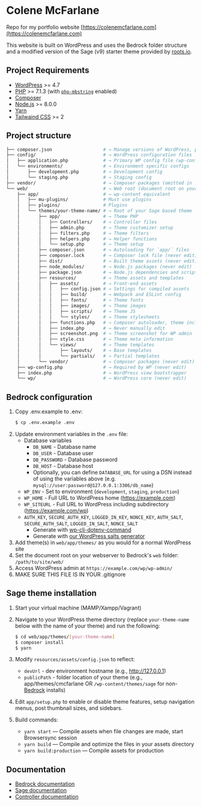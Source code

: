 # Colene McFarlane

Repo for my portfolio website [https://colenemcfarlane.com](https://colenemcfarlane.com)

This website is built on WordPress and uses the Bedrock folder structure and a modified version of the Sage (v9) starter theme provided by [roots.io](https://root.io).

## Project Requirements

* [WordPress](https://wordpress.org/) >= 4.7
* [PHP](https://secure.php.net/manual/en/install.php) >= 7.1.3 (with [`php-mbstring`](https://secure.php.net/manual/en/book.mbstring.php) enabled)
* [Composer](https://getcomposer.org/download/)
* [Node.js](http://nodejs.org/) >= 8.0.0
* [Yarn](https://yarnpkg.com/en/docs/install)
* [Tailwaind CSS](https://tailwindcss.com/docs/installation) >= 2


## Project structure

```sh
├── composer.json                   # → Manage versions of WordPress, plugins & dependencies
├── config/                         # → WordPress configuration files
│   ├── application.php             # → Primary WP config file (wp-config.php equivalent)
│   └── environments/               # → Environment specific configs
│       ├── development.php         # → Development config
│       └── staging.php             # → Staging config
├── vendor/                         # → Composer packages (omitted in .gitignore, but never edit)
└── web/                            # → Web root (document root on your webserver)
    ├── app/                        # → wp-content equivalent
    │   ├── mu-plugins/             # Must use plugins
    │   ├── plugins/                # Plugins
    │   └── themes/your-theme-name/ # → Root of your Sage based theme
    │       ├── app/                # → Theme PHP
    │       │   ├── Controllers/    # → Controller files
    │       │   ├── admin.php       # → Theme customizer setup
    │       │   ├── filters.php     # → Theme filters
    │       │   ├── helpers.php     # → Helper functions
    │       │   └── setup.php       # → Theme setup
    │       ├── composer.json       # → Autoloading for `app/` files
    │       ├── composer.lock       # → Composer lock file (never edit)
    │       ├── dist/               # → Built theme assets (never edit)
    │       ├── node_modules/       # → Node.js packages (never edit)
    │       ├── package.json        # → Node.js dependencies and scripts
    │       ├── resources/          # → Theme assets and templates
    │       │   ├── assets/         # → Front-end assets
    │       │   │   ├── config.json # → Settings for compiled assets
    │       │   │   ├── build/      # → Webpack and ESLint config
    │       │   │   ├── fonts/      # → Theme fonts
    │       │   │   ├── images/     # → Theme images
    │       │   │   ├── scripts/    # → Theme JS
    │       │   │   └── styles/     # → Theme stylesheets
    │       │   ├── functions.php   # → Composer autoloader, theme includes
    │       │   ├── index.php       # → Never manually edit
    │       │   ├── screenshot.png  # → Theme screenshot for WP admin
    │       │   ├── style.css       # → Theme meta information
    │       │   └── views/          # → Theme templates
    │       │       ├── layouts/    # → Base templates
    │       │       └── partials/   # → Partial templates
    │       └── vendor/             # → Composer packages (never edit)
    ├── wp-config.php               # → Required by WP (never edit)
    ├── index.php                   # → WordPress view bootstrapper
    └── wp/                         # → WordPress core (never edit)
```

## Bedrock configuration
1. Copy .env.example to .env:
    ```sh
    $ cp .env.example .env
    ```
2. Update environment variables in the `.env` file:
    * Database variables
      * `DB_NAME` - Database name
      * `DB_USER` - Database user
      * `DB_PASSWORD` - Database password
      * `DB_HOST` - Database host
      * Optionally, you can define `DATABASE_URL` for using a DSN instead of using the variables above (e.g. `mysql://user:password@127.0.0.1:3306/db_name`)
    * `WP_ENV` - Set to environment (`development`, `staging`, `production`)
    * `WP_HOME` - Full URL to WordPress home (https://example.com)
    * `WP_SITEURL` - Full URL to WordPress including subdirectory (https://example.com/wp)
    * `AUTH_KEY`, `SECURE_AUTH_KEY`, `LOGGED_IN_KEY`, `NONCE_KEY`, `AUTH_SALT`, `SECURE_AUTH_SALT`, `LOGGED_IN_SALT`, `NONCE_SALT`
      * Generate with [wp-cli-dotenv-command](https://github.com/aaemnnosttv/wp-cli-dotenv-command)
      * Generate with [our WordPress salts generator](https://roots.io/salts.html)
3. Add theme(s) in `web/app/themes/` as you would for a normal WordPress site
4. Set the document root on your webserver to Bedrock's `web` folder: `/path/to/site/web/`
5. Access WordPress admin at `https://example.com/wp/wp-admin/`
6. MAKE SURE THIS FILE IS IN YOUR .gitignore

## Sage theme installation

1. Start your virtual machine (MAMP/Xampp/Vagrant) 
2. Navigate to your WordPress theme directory (replace `your-theme-name` below with the name of your theme) and run the following:

    ```sh
    $ cd web/app/themes/[your-theme-name]
    $ composer install
    $ yarn
    ```
3. Modify `resources/assets/config.json` to reflect:
    * `devUrl` - dev environment hostname (e.g., http://127.0.0.1)
    * `publicPath` - folder location of your theme (e.g., app/themes/cmcfarlane OR `/wp-content/themes/sage` for non-[Bedrock](https://roots.io/bedrock/) installs)
4. Edit `app/setup.php` to enable or disable theme features, setup navigation menus, post thumbnail sizes, and sidebars.
5. Build commands:
    * `yarn start` — Compile assets when file changes are made, start Browsersync session
    * `yarn build` — Compile and optimize the files in your assets directory
    * `yarn build:production` — Compile assets for production

## Documentation
* [Bedrock documentation](https://roots.io/bedrock/docs/)
* [Sage documentation](https://roots.io/sage/docs/)
* [Controller documentation](https://github.com/soberwp/controller#usage)
